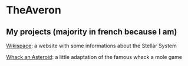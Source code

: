 # TheAveron

## My projects (majority in french because I am)

[Wikispace](https://theaveron.github.io/Wikispace): a website with some informations about the Stellar System

[Whack an Asteroid](https://github.com/TheAveron/Whack-an-Asteroid/releases): a little adaptation of the famous whack a mole game

